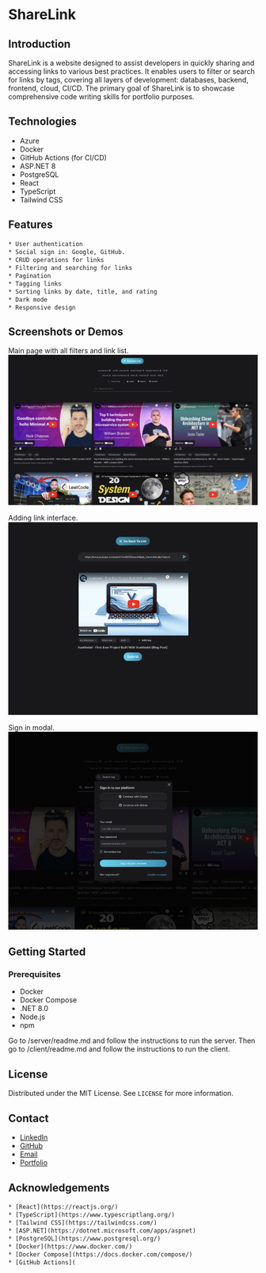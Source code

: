 # ShareLink
## Introduction
ShareLink is a website designed to assist developers in quickly sharing and accessing links to various best practices. It enables users to filter or search for links by tags, covering all layers of development: databases, backend, frontend, cloud, CI/CD. The primary goal of ShareLink is to showcase comprehensive code writing skills for portfolio purposes.

## Technologies
  * Azure
  * Docker
  * GitHub Actions (for CI/CD)
  * ASP.NET 8
  * PostgreSQL
  * React
  * TypeScript
  * Tailwind CSS

## Features
    * User authentication
    * Social sign in: Google, GitHub.
    * CRUD operations for links
    * Filtering and searching for links
    * Pagination
    * Tagging links
    * Sorting links by date, title, and rating
    * Dark mode
    * Responsive design

## Screenshots or Demos
Main page with all filters and link list.
![Screenshot 1](/screenshot-mainpage.png)

Adding link interface.
![Screenshot 2](/screenshot-addlink.png)

Sign in modal.
![Screenshot 1](/screenshot-signin-modal.png)

## Getting Started
### Prerequisites
  * Docker
  * Docker Compose
  * .NET 8.0
  * Node.js
  * npm

Go to /server/readme.md and follow the instructions to run the server. Then go to /client/readme.md and follow the instructions to run the client.


## License
Distributed under the MIT License. See `LICENSE` for more information.

## Contact
  * [LinkedIn](https://www.linkedin.com/in/oleksandr-holub-ua/)
  * [GitHub](https://github.com/saj113)
  * [Email](mailto:a.golub113@gmail.com)
  * [Portfolio](https://www.oleksandrholub.com/)

## Acknowledgements
    * [React](https://reactjs.org/)
    * [TypeScript](https://www.typescriptlang.org/)
    * [Tailwind CSS](https://tailwindcss.com/)
    * [ASP.NET](https://dotnet.microsoft.com/apps/aspnet)
    * [PostgreSQL](https://www.postgresql.org/)
    * [Docker](https://www.docker.com/)
    * [Docker Compose](https://docs.docker.com/compose/)
    * [GitHub Actions](